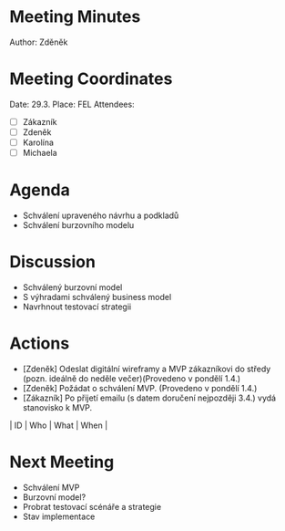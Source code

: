 Meeting Minutes
===============
Author: Zděněk

Meeting Coordinates
===================

Date: 29.3.
Place: FEL
Attendees:
* [ ] Zákazník
* [ ] Zdeněk
* [ ] Karolína
* [ ] Michaela

Agenda
======

* Schválení upraveného návrhu a podkladů
* Schválení burzovního modelu


Discussion
==========
- Schválený burzovní model
- S výhradami schválený business model
- Navrhnout testovací strategii


Actions
=======
- [Zdeněk] Odeslat digitální wireframy a MVP zákazníkovi do středy (pozn. ideálně do neděle večer)(Provedeno v pondělí 1.4.)
- [Zdeněk] Požádat o schválení MVP. (Provedeno v pondělí 1.4.)
- [Zákazník] Po přijetí emailu (s datem doručení nejpozději 3.4.) vydá stanovisko k MVP.

| ID | Who | What | When |



Next Meeting
============
* Schválení MVP
* Burzovní model?
* Probrat testovací scénáře a strategie
* Stav implementace